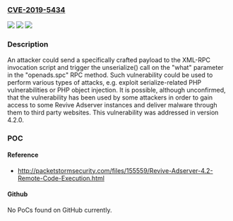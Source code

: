 ### [CVE-2019-5434](https://cve.mitre.org/cgi-bin/cvename.cgi?name=CVE-2019-5434)
![](https://img.shields.io/static/v1?label=Product&message=Revive%20Adserver&color=blue)
![](https://img.shields.io/static/v1?label=Version&message=n%2Fa&color=blue)
![](https://img.shields.io/static/v1?label=Vulnerability&message=Deserialization%20of%20Untrusted%20Data%20(CWE-502)&color=brighgreen)

### Description

An attacker could send a specifically crafted payload to the XML-RPC invocation script and trigger the unserialize() call on the "what" parameter in the "openads.spc" RPC method. Such vulnerability could be used to perform various types of attacks, e.g. exploit serialize-related PHP vulnerabilities or PHP object injection. It is possible, although unconfirmed, that the vulnerability has been used by some attackers in order to gain access to some Revive Adserver instances and deliver malware through them to third party websites. This vulnerability was addressed in version 4.2.0.

### POC

#### Reference
- http://packetstormsecurity.com/files/155559/Revive-Adserver-4.2-Remote-Code-Execution.html

#### Github
No PoCs found on GitHub currently.

